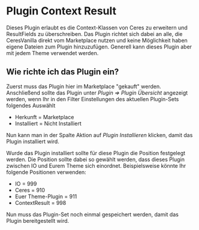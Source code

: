 # Plugin Context Result

Dieses Plugin erlaubt es die Context-Klassen von Ceres zu erweitern und ResultFields zu überschreiben. Das Plugin richtet sich dabei an alle, die CeresVanilla direkt vom Marketplace nutzen und keine Möglichkeit haben eigene Dateien zum Plugin hinzuzufügen. Generell kann dieses Plugin aber mit jedem Theme verwendet werden.

## Wie richte ich das Plugin ein?
Zuerst muss das Plugin hier im Marketplace "gekauft" werden. Anschließend sollte das Plugin unter *Plugin => Plugin Übersicht* angezeigt werden, wenn Ihr in den Filter Einstellungen des aktuellen Plugin-Sets folgendes Auswählt
- Herkunft = Marketplace
- Installiert = Nicht Installiert

Nun kann man in der Spalte Aktion auf *Plugin Installieren* klicken, damit das Plugin installiert wird.

Wurde das Plugin installiert sollte für diese Plugin die Position festgelegt werden. Die Position sollte dabei so gewählt werden, dass dieses Plugin zwischen IO und Eurem Theme sich einordnet. Beispielsweise könnte Ihr folgende Positionen verwenden:

- IO = 999
- Ceres = 910
- Euer Theme-Plugin = 911
- ContextResult = 998

Nun muss das Plugin-Set noch einmal gespeichert werden, damit das Plugin bereitgestellt wird.

